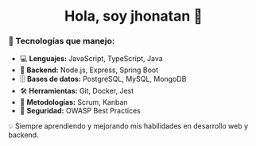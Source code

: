 <div align="center">
<h1 align="center"> Hola, soy jhonatan 👋 </h1>
</div>

### 🚀 Tecnologías que manejo:

- 💻 **Lenguajes:** JavaScript, TypeScript, Java  
- 🔧 **Backend:** Node.js, Express, Spring Boot  
- 🗄️ **Bases de datos:** PostgreSQL, MySQL, MongoDB  
- 🛠️ **Herramientas:** Git, Docker, Jest  
- 📌 **Metodologías:** Scrum, Kanban  
- 🔐 **Seguridad:** OWASP Best Practices  

💡 Siempre aprendiendo y mejorando mis habilidades en desarrollo web y backend.


